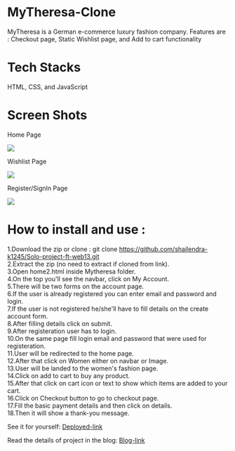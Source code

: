 # MyTheresa-Clone
MyTheresa is a German e-commerce luxury fashion company. Features are : Checkout page, Static Wishlist page, and Add to cart functionality
# Tech Stacks
HTML, CSS, and JavaScript
# Screen Shots
<p>Home Page</p>
<img src="https://miro.medium.com/max/700/1*u0nCmihjO9YMY51okGl5vA.png">
<p>Wishlist Page</p>
<img src="https://miro.medium.com/max/700/1*VLHWCBfB9QEYoPEAM8_56Q.png">
<p>Register/SignIn Page</p>
<img src="https://miro.medium.com/max/700/1*tunfm1vr2CAlcc8WHXlhHA.png">

# How to install and use :
1.Download the zip or clone : git clone https://github.com/shailendra-k1245/Solo-project-ft-web13.git <br/>
2.Extract the zip (no need to extract if cloned from link). <br/>
3.Open home2.html inside Mytheresa folder.  <br/>
4.On the top you'll see the navbar, click on My Account. <br/>
5.There will be two forms on the account page. <br/> 
6.If the user is already registered you can enter email and password and login. <br/>
7.If the user is not registered he/she'll have to fill details on the create account form. <br/>
8.After filling details click on submit. <br/>
9.After registeration user has to login. <br/>
10.On the same page fill login email and password that were used for registeration. <br/>
11.User will be redirected to the home page. <br/>
12.After that click on Women either on navbar or Image. <br/>
13.User will be landed to the women's fashion page. <br/>
14.Click on add to cart to buy any product. <br/>
15.After that click on cart icon or text to show which items are added to your cart. <br/>
16.Click on Checkout button to go to checkout page. <br/>
17.Fill the basic payment details and then click on details. <br/>
18.Then it will show a thank-you message. <br/>


<p>See it for yourself: 
  <a href="https://solo-project-ft-web13.vercel.app/home2.html">Deployed-link</a>
</p>
<p>Read the details of project in the blog:
  <a href="https://medium.com/@iwilldofine/i-get-to-clone-mytheresa-com-e62d44aa4594">Blog-link</a>
  </p>
